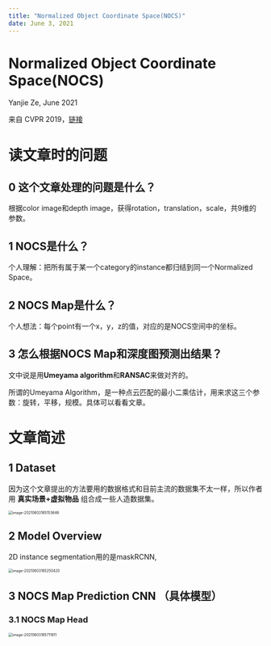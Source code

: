 ```yaml
---
title: "Normalized Object Coordinate Space(NOCS)"
date: June 3, 2021
---
```


# Normalized Object Coordinate Space(NOCS)

Yanjie Ze, June 2021

来自 CVPR 2019，[链接](https://github.com/hughw19/NOCS_CVPR2019)

# 读文章时的问题

## 0 这个文章处理的问题是什么？

根据color image和depth image，获得rotation，translation，scale，共9维的参数。

## 1 NOCS是什么？

个人理解：把所有属于某一个category的instance都归结到同一个Normalized Space。

## 2 NOCS Map是什么？

个人想法：每个point有一个x，y，z的值，对应的是NOCS空间中的坐标。



## 3 怎么根据NOCS Map和深度图预测出结果？

文中说是用**Umeyama algorithm**和**RANSAC**来做对齐的。

所谓的Umeyama Algorithm，是一种点云匹配的最小二乘估计，用来求这三个参数：旋转，平移，规模。具体可以看看文章。





# 文章简述
## 1 Dataset

因为这个文章提出的方法要用的数据格式和目前主流的数据集不太一样，所以作者用 **真实场景+虚拟物品** 组合成一些人造数据集。

<img src="/Users/yanjieze/Library/Application Support/typora-user-images/image-20210603185153646.png" alt="image-20210603185153646" style="zoom:50%;" />



## 2 Model Overview

2D instance segmentation用的是maskRCNN, 

<img src="/Users/yanjieze/Library/Application Support/typora-user-images/image-20210603185250420.png" alt="image-20210603185250420" style="zoom:50%;" />



## 3 **NOCS Map Prediction CNN** （具体模型）

### 3.1 NOCS Map Head

<img src="/Users/yanjieze/Library/Application Support/typora-user-images/image-20210603185711811.png" alt="image-20210603185711811" style="zoom:50%;" />
